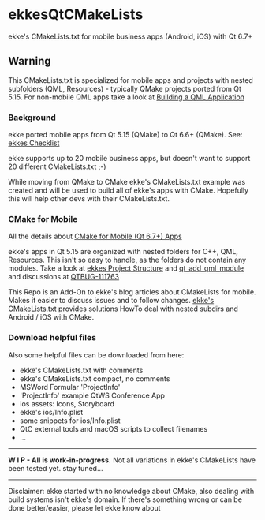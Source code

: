 # ekkesQtCMakeLists
ekke's CMakeLists.txt for mobile business apps (Android, iOS) with Qt 6.7+

## Warning
This CMakeLists.txt is specialized for mobile apps and projects with nested subfolders (QML, Resources) - typically QMake projects ported from Qt 5.15. For non-mobile QML apps take a look at [Building a QML Application](https://doc.qt.io/qt-6/cmake-build-qml-application.html)

### Background
ekke ported mobile apps from Qt 5.15 (QMake) to Qt 6.6+ (QMake). See: [ekkes Checklist](https://t1p.de/ekkeChecklist)

ekke supports up to 20 mobile business apps, but doesn't want to support 20 different CMakeLists.txt ;-)

While moving from QMake to CMake ekke's CMakeLists.txt example was created and will be used to build all of ekke's apps with CMake.
Hopefully this will help other devs with their CMakeLists.txt.

### CMake for Mobile

All the details about [CMake for Mobile (Qt 6.7+) Apps](https://t1p.de/ekkeCMakeMobileApps)

ekke's apps in Qt 5.15 are organized with nested folders for C++, QML, Resources. This isn't so easy to handle, as the folders do not contain any modules. Take a look at [ekkes Project Structure](https://t1p.de/ekkesProjectStructure) and [qt\_add\_qml_module](https://t1p.de/ekkeCMakeQMLModule) and discussions at [QTBUG-111763](https://bugreports.qt.io/browse/QTBUG-111763)

This Repo is an Add-On to ekke's blog articles about CMakeLists for mobile. Makes it easier to discuss issues and to follow changes. [ekke's CMakeLists.txt](https://t1p.de/ekkeCMakeLists) provides solutions HowTo deal with nested subdirs and Android / iOS with CMake.

### Download helpful files

Also some helpful files can be downloaded from here:
* ekke's CMakeLists.txt with comments
* ekke's CMakeLists.txt compact, no comments
* MSWord Formular 'ProjectInfo'
* 'ProjectInfo' example QtWS Conference App
* ios assets: Icons, Storyboard 
* ekke's ios/Info.plist
* some snippets for ios/Info.plist
* QtC external tools and macOS scripts to collect filenames
* ...

---
**W I P - All is work-in-progress.**
Not all variations in ekke's CMakeLists have been tested yet. stay tuned...

---
Disclaimer: ekke started with no knowledge about CMake, also dealing with build systems isn't ekke's domain. If there's something wrong or can be done better/easier, please let ekke know about